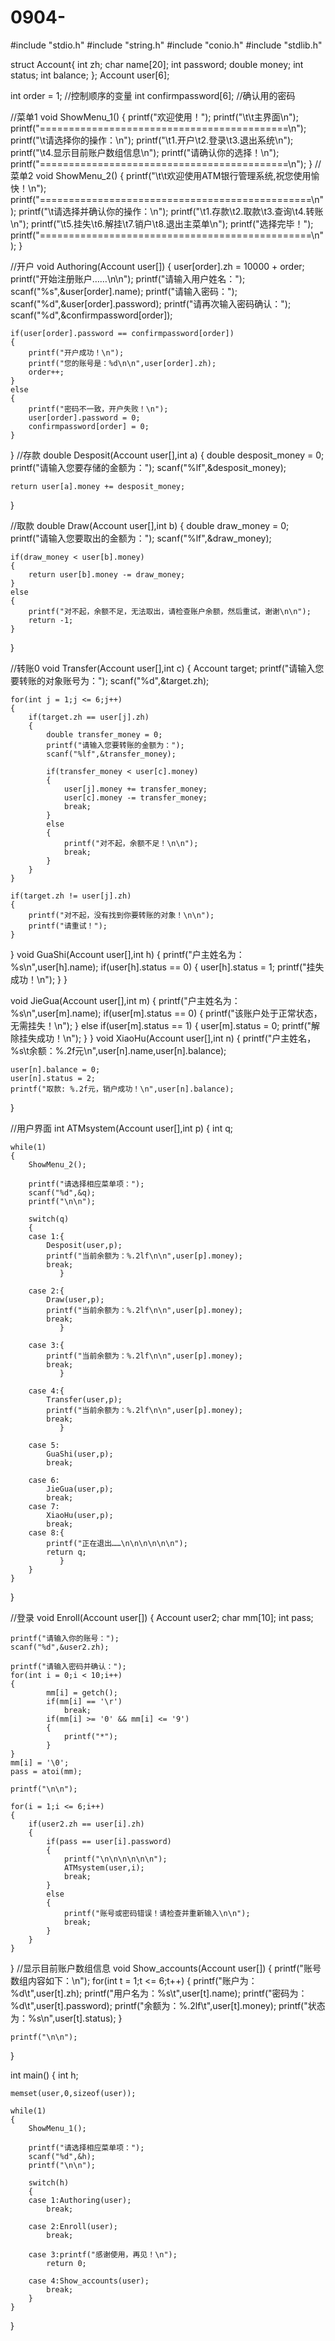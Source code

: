 # 0904-
#include "stdio.h"
#include "string.h"
#include "conio.h"
#include "stdlib.h"

struct Account{
	int zh;
	char name[20];
	int password;
	double money;
	int status;
	int balance;
};
Account user[6];

int order = 1;           //控制顺序的变量
int confirmpassword[6];  //确认用的密码

//菜单1
void ShowMenu_1()
{
	printf("欢迎使用！");
	printf("\t\t主界面\n");
	printf("===========================================\n");
	printf("\t请选择你的操作：\n");
	printf("\t1.开户\t2.登录\t3.退出系统\n");
	printf("\t4.显示目前账户数组信息\n");
	printf("请确认你的选择！\n");
	printf("===========================================\n");
}
//菜单2
void ShowMenu_2()
{
	printf("\t\t欢迎使用ATM银行管理系统,祝您使用愉快！\n");
	printf("===============================================\n");
	printf("\t请选择并确认你的操作：\n");
	printf("\t1.存款\t2.取款\t3.查询\t4.转账\n");
	printf("\t5.挂失\t6.解挂\t7.销户\t8.退出主菜单\n");
	printf("选择完毕！");
	printf("===============================================\n");
}

//开户
void Authoring(Account user[])
{
	user[order].zh = 10000 + order;
	printf("开始注册账户……\n\n");
	printf("请输入用户姓名：");
	scanf("%s",&user[order].name);
	printf("请输入密码：");
	scanf("%d",&user[order].password);
	printf("请再次输入密码确认：");
	scanf("%d",&confirmpassword[order]);

	if(user[order].password == confirmpassword[order])
	{
		printf("开户成功！\n");
		printf("您的账号是：%d\n\n",user[order].zh);
		order++;
	}
	else
	{
		printf("密码不一致，开户失败！\n");
		user[order].password = 0;
		confirmpassword[order] = 0;
	}
}
//存款
double Desposit(Account user[],int a)
{
	double desposit_money = 0;
	printf("请输入您要存储的金额为：");
	scanf("%lf",&desposit_money);

	return user[a].money += desposit_money;
}

//取款
double Draw(Account user[],int b)
{
	double draw_money = 0;
	printf("请输入您要取出的金额为：");
	scanf("%lf",&draw_money);

	if(draw_money < user[b].money)
	{
		return user[b].money -= draw_money;
	}
	else
	{
		printf("对不起，余额不足，无法取出，请检查账户余额，然后重试，谢谢\n\n");
		return -1;
	}
}

//转账0
void Transfer(Account user[],int c)
{
	Account target;
	printf("请输入您要转账的对象账号为：");
	scanf("%d",&target.zh);

	for(int j = 1;j <= 6;j++)
	{
		if(target.zh == user[j].zh)
		{
			double transfer_money = 0;
			printf("请输入您要转账的金额为：");
			scanf("%lf",&transfer_money);

			if(transfer_money < user[c].money)
			{
				user[j].money += transfer_money;
				user[c].money -= transfer_money;
				break;
			}
			else
			{
				printf("对不起，余额不足！\n\n");
				break;
			}
		}
	}

	if(target.zh != user[j].zh)
	{
		printf("对不起，没有找到你要转账的对象！\n\n");
		printf("请重试！");
	}
}
void GuaShi(Account user[],int h)
{
	printf("户主姓名为：%s\n",user[h].name);
    if(user[h].status == 0)
	{
	   user[h].status = 1;
	   printf("挂失成功！\n");
	}
}


void JieGua(Account user[],int m)
{
    printf("户主姓名为：%s\n",user[m].name);
	if(user[m].status == 0)
	{
		printf("该账户处于正常状态，无需挂失！\n");
	}
	else if(user[m].status == 1)
	{
		user[m].status = 0;
		printf("解除挂失成功！\n");
	}
}
void XiaoHu(Account user[],int n)
{
	printf("户主姓名，%s\t余额：%.2f元\n",user[n].name,user[n].balance);

	user[n].balance = 0;
	user[n].status = 2;
    printf("取款: %.2f元，销户成功！\n",user[n].balance);

}




//用户界面
int ATMsystem(Account user[],int p)
{
	int q;

	while(1)
	{
		ShowMenu_2();

		printf("请选择相应菜单项：");
		scanf("%d",&q);
		printf("\n\n");

		switch(q)
		{
		case 1:{
			Desposit(user,p);
			printf("当前余额为：%.2lf\n\n",user[p].money);
			break;
			   }

		case 2:{
			Draw(user,p);
			printf("当前余额为：%.2lf\n\n",user[p].money);
			break;
			   }

		case 3:{
			printf("当前余额为：%.2lf\n\n",user[p].money);
			break;
			   }

		case 4:{
			Transfer(user,p);
			printf("当前余额为：%.2lf\n\n",user[p].money);
			break;
			   }

		case 5:
			GuaShi(user,p);
			break;
             
		case 6:
			JieGua(user,p);
			break;
		case 7:
			XiaoHu(user,p);
			break;
		case 8:{
			printf("正在退出……\n\n\n\n\n\n");
			return q;
			   }
		}
	}
}

//登录
void Enroll(Account user[])
{
	Account user2;
	char mm[10];
	int pass;

	printf("请输入你的账号：");
	scanf("%d",&user2.zh);

	printf("请输入密码并确认：");
	for(int i = 0;i < 10;i++)
	{
			mm[i] = getch();
			if(mm[i] == '\r')
				break;
			if(mm[i] >= '0' && mm[i] <= '9')
			{
				printf("*");
			}
	}
	mm[i] = '\0';
	pass = atoi(mm);

	printf("\n\n");

	for(i = 1;i <= 6;i++)
	{
		if(user2.zh == user[i].zh)
		{
			if(pass == user[i].password)
			{
				printf("\n\n\n\n\n\n");
				ATMsystem(user,i);
				break;
			}
			else
			{
				printf("账号或密码错误！请检查并重新输入\n\n");
				break;
			}
		}
	}
	
}
//显示目前账户数组信息
void Show_accounts(Account user[])
{
	printf("账号数组内容如下：\n");
	for(int t = 1;t <= 6;t++)
	{
		printf("账户为：%d\t",user[t].zh);
		printf("用户名为：%s\t",user[t].name);
		printf("密码为：%d\t",user[t].password);
		printf("余额为：%.2lf\t",user[t].money);
		printf("状态为：%s\n",user[t].status);
	}

	printf("\n\n");
}

int main()
{
	int h;

	memset(user,0,sizeof(user));

	while(1)
	{
		ShowMenu_1();

		printf("请选择相应菜单项：");
		scanf("%d",&h);
		printf("\n\n");

		switch(h)
		{
		case 1:Authoring(user);
			break;

		case 2:Enroll(user);
			break;

		case 3:printf("感谢使用，再见！\n");
			return 0;

		case 4:Show_accounts(user);
			break;
		}
	}
}
